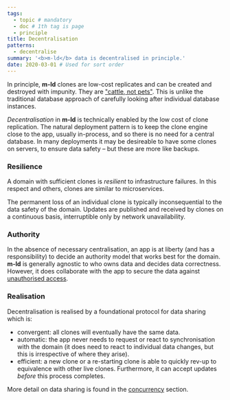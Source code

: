 ```yaml
---
tags:
  - topic # mandatory
  - doc # 1th tag is page
  - principle
title: Decentralisation
patterns:
  - decentralise
summary: '<b>m-ld</b> data is decentralised in principle.'
date: 2020-03-01 # Used for sort order
---
```

In principle, **m-ld** clones are low-cost replicates and can be created and
destroyed with impunity. They are
["cattle,&nbsp;not&nbsp;pets"](http://cloudscaling.com/blog/cloud-computing/the-history-of-pets-vs-cattle/).
This is unlike the traditional database approach of carefully looking after
individual database instances.

*Decentralisation* in **m-ld** is technically enabled by the low cost of clone
replication. The natural deployment pattern is to keep the clone engine close to
the app, usually in-process, and so there is no need for a central database. In
many deployments it may be desireable to have some clones on servers, to ensure
data safety – but these are more like backups.

### Resilience
A domain with sufficient clones is *resilient* to infrastructure failures. In
this respect and others, clones are similar to microservices.

The permanent loss of an individual clone is typically inconsequential to the
data safety of the domain. Updates are published and received by clones on a
continuous basis, interruptible only by network unavailability.

### Authority
In the absence of necessary centralisation, an app is at liberty (and has a
responsibility) to decide an authority model that works best for the domain.
**m-ld** is generally agnostic to who owns data and decides data correctness.
However, it does collaborate with the app to secure the data against
[unauthorised&nbsp;access](/doc/#security).

### Realisation
Decentralisation is realised by a foundational protocol for data sharing which
is:
- convergent: all clones will eventually have the same data.
- automatic: the app never needs to request or react to synchronisation with the
  domain (it does need to react to individual data changes, but this is
  irrespective of where they arise).
- efficient: a new clone or a re-starting clone is able to quickly rev-up to
  equivalence with other live clones. Furthermore, it can accept updates
  *before* this process completes.

More detail on data sharing is found in the [concurrency](/doc/#concurrency)
section.